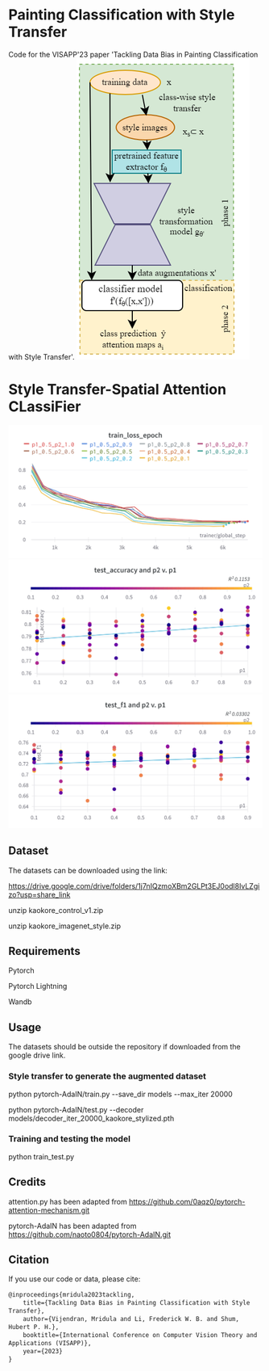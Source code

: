 # Painting Classification with Style Transfer
Code for the VISAPP'23 paper 'Tackling Data Bias in Painting Classification with Style Transfer'.
![](misc/overall.png)

# Style Transfer-Spatial Attention CLassiFier
![](misc/better_convergence_plot.png) ![](misc/test_acc_positive_trend_significant.png) ![](misc/test_f1_positive_trend.png)

## Dataset

The datasets can be downloaded using the link:

https://drive.google.com/drive/folders/1j7nIQzmoXBm2GLPt3EJ0odl8IvLZgizo?usp=share_link

unzip kaokore_control_v1.zip

unzip kaokore_imagenet_style.zip

## Requirements

Pytorch

Pytorch Lightning

Wandb

## Usage
The datasets should be outside the repository if downloaded from the google drive link.

### Style transfer to generate the augmented dataset
python pytorch-AdaIN/train.py --save_dir models --max_iter 20000

python pytorch-AdaIN/test.py --decoder models/decoder_iter_20000_kaokore_stylized.pth

### Training and testing the model

python train_test.py

## Credits

attention.py has been adapted from https://github.com/0aqz0/pytorch-attention-mechanism.git

pytorch-AdaIN has been adapted from https://github.com/naoto0804/pytorch-AdaIN.git

## Citation
If you use our code or data, please cite:
```
@inproceedings{mridula2023tackling,
    title={Tackling Data Bias in Painting Classification with Style Transfer},
    author={Vijendran, Mridula and Li, Frederick W. B. and Shum, Hubert P. H.},
    booktitle={International Conference on Computer Vision Theory and Applications (VISAPP)},
    year={2023}
}
```
